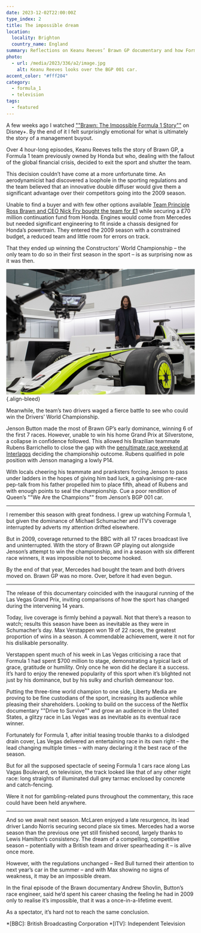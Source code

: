 ```yaml
---
date: 2023-12-02T22:00:00Z
type_index: 2
title: The impossible dream
location:
  locality: Brighton
  country_name: England
summary: Reflections on Keanu Reeves’ Brawn GP documentary and how Formula 1 has changed over the last 14 years.
photo:
  - url: /media/2023/336/a2/image.jpg
    alt: Keanu Reeves looks over the BGP 001 car.
accent_color: "#fff204"
category:
  - formula_1
  - television
tags:
  - featured
---
```


A few weeks ago I watched [""Brawn: The Impossible Formula 1 Story""][1] on Disney+. By the end of it I felt surprisingly emotional for what is ultimately the story of a management buyout.

Over 4 hour-long episodes, Keanu Reeves tells the story of Brawn GP, a Formula 1 team previously owned by Honda but who, dealing with the fallout of the global financial crisis, decided to exit the sport and shutter the team.

This decision couldn’t have come at a more unfortunate time. An aerodynamicist had discovered a loophole in the sporting regulations and the team believed that an innovative double diffuser would give them a significant advantage over their competitors going into the 2009 season.

Unable to find a buyer and with few other options available [Team Principle Ross Brawn and CEO Nick Fry bought the team for £1][2] while securing a £70 million continuation fund from Honda. Engines would come from Mercedes but needed significant engineering to fit inside a chassis designed for Honda’s powertrain. They entered the 2009 season with a constrained budget, a reduced team and little room for errors on track.

That they ended up winning the Constructors’ World Championship – the only team to do so in their first season in the sport – is as surprising now as it was then.

![Keanu Reeves looks over the BGP 001 car.](/media/2023/336/a2/image.jpg "Photograph: Alessio Barbanti/© 2022 Disney.")
{.align-bleed}

Meanwhile, the team’s two drivers waged a fierce battle to see who could win the Drivers’ World Championship.

Jenson Button made the most of Brawn GP’s early dominance, winning 6 of the first 7 races. However, unable to win his home Grand Prix at Silverstone, a collapse in confidence followed. This allowed his Brazilian teammate Rubens Barrichello to close the gap with the [penultimate race weekend at Interlagos][3] deciding the championship outcome. Rubens qualified in pole position with Jenson managing a lowly P14.

With locals cheering his teammate and pranksters forcing Jenson to pass under ladders in the hopes of giving him bad luck, a galvanising pre-race pep-talk from his father propelled him to place fifth, ahead of Rubens and with enough points to seal the championship. Cue a poor rendition of Queen’s ""We Are the Champions"" from Jenson’s BGP 001 car.

---

I remember this season with great fondness. I grew up watching Formula 1, but given the dominance of Michael Schumacher and ITV’s coverage interrupted by adverts my attention drifted elsewhere.

But in 2009, coverage returned to the BBC with all 17 races broadcast live and uninterrupted. With the story of Brawn GP playing out alongside Jenson’s attempt to win the championship, and in a season with six different race winners, it was impossible not to become hooked.

By the end of that year, Mercedes had bought the team and both drivers moved on. Brawn GP was no more. Over, before it had even begun.

---

The release of this documentary coincided with the inaugural running of the Las Vegas Grand Prix, inviting comparisons of how the sport has changed during the intervening 14 years.

Today, live coverage is firmly behind a paywall. Not that there’s a reason to watch; results this season have been as inevitable as they were in Schumacher’s day. Max Verstappen won 19 of 22 races, the greatest proportion of wins in a season. A commendable achievement, were it not for his dislikable personality.

Verstappen spent much of his week in Las Vegas criticising a race that Formula 1 had spent $700 million to stage, demonstrating a typical lack of grace, gratitude or humility. Only once he won did he declare it a success. It’s hard to enjoy the renewed popularity of this sport when it’s blighted not just by his dominance, but by his sulky and churlish demeanour too.

Putting the three-time world champion to one side, Liberty Media are proving to be fine custodians of the sport, increasing its audience while pleasing their shareholders. Looking to build on the success of the Netflix documentary ""Drive to Survive"" and grow an audience in the United States, a glitzy race in Las Vegas was as inevitable as its eventual race winner.

Fortunately for Formula 1, after initial teasing trouble thanks to a dislodged drain cover, Las Vegas delivered an entertaining race in its own right – the lead changing multiple times – with many declaring it the best race of the season.

But for all the supposed spectacle of seeing Formula 1 cars race along Las Vagas Boulevard, on television, the track looked like that of any other night race: long straights of illuminated dull grey tarmac enclosed by concrete and catch-fencing.

Were it not for gambling-related puns throughout the commentary, this race could have been held anywhere.

---

And so we await next season. McLaren enjoyed a late resurgence, its lead driver Lando Norris securing second place six times. Mercedes had a worse season than the previous one yet still finished second, largely thanks to Lewis Hamilton’s consistency. The dream of a compelling, competitive season – potentially with a British team and driver spearheading it – is alive once more.

However, with the regulations unchanged – Red Bull turned their attention to next year’s car in the summer – and with Max showing no signs of weakness, it may be an impossible dream.

In the final episode of the Brawn documentary Andrew Shovlin, Button’s race engineer, said he’d spent his career chasing the feeling he had in 2009 only to realise it’s impossible, that it was a once-in-a-lifetime event.

As a spectator, it’s hard not to reach the same conclusion.

[1]: https://www.disneyplus.com/en-gb/series/brawn-the-impossible-formula-1-story/7G5zxICkLOJ8
[2]: http://news.bbc.co.uk/sport1/hi/motorsport/formula_one/7927488.stm
[3]: https://en.wikipedia.org/wiki/2009_Brazilian_Grand_Prix

*[BBC]: British Broadcasting Corporation
*[ITV]: Independent Television
